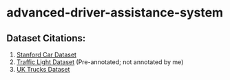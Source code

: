 # advanced-driver-assistance-system

## Dataset Citations:
1. [Stanford Car Dataset](https://www.kaggle.com/datasets/jessicali9530/stanford-cars-dataset)
2. [Traffic Light Dataset](https://github.com/Thinklab-SJTU/S2TLD?tab=readme-ov-file) (Pre-annotated; not annotated by me)
3. [UK Trucks Dataset](https://www.kaggle.com/datasets/bignosethethird/uk-truck-brands-dataset?select=UKTrucksDataset.1005)

